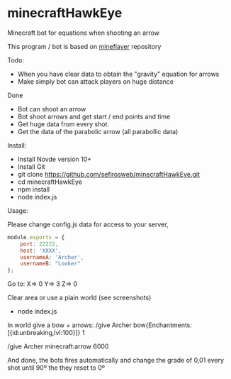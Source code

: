 # minecraftHawkEye
Minecraft bot for equations when shooting an arrow

This program / bot is based on <a href="https://github.com/PrismarineJS/mineflayer" target="_blank">mineflayer</a> repository

Todo:
- When you have clear data to obtain the "gravity" equation for arrows
- Make simply bot can attack players on huge distance

Done
- Bot can shoot an arrow
- Bot shoot arrows and get start / end points and time
- Get huge data from every shot.
- Get the data of the parabolic arrow (all parabollic data)

Install:
- Install Novde version 10+
- Install Git
- git clone https://github.com/sefirosweb/minecraftHawkEye.git
- cd minecraftHawkEye
- npm install
- node index.js

Usage:

Please change config.js data for access to your server,

```js
module.exports = {
    port: 22222,
    host: 'XXXX',
    usernameA: 'Archer',
    usernameB: "Looker"
};
```
Go to:
X=> 0
Y=> 3
Z=> 0

Clear area or use a plain world (see screenshots)

- node index.js

In world give a bow + arrows:
/give Archer bow{Enchantments:[{id:unbreaking,lvl:100}]} 1

/give Archer minecraft:arrow 6000

And done, the bots fires automatically and change the grade of 0,01 every shot until 90º the they reset to 0º
